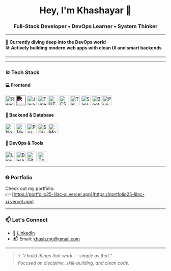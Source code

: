 <h1 align="center">Hey, I'm Khashayar 👋</h1>
<h3 align="center">Full-Stack Developer • DevOps Learner • System Thinker</h3>


---

🌱 **Currently diving deep into the DevOps world**  
🛠️ **Actively building modern web apps with clean UI and smart backends**

---

---

### ⚙️ Tech Stack

#### 💻 Frontend
<p align="left">
  <img src="https://cdn.jsdelivr.net/gh/devicons/devicon/icons/react/react-original.svg" alt="React" width="30" height="30"/>
  <img src="https://cdn.jsdelivr.net/gh/devicons/devicon/icons/nextjs/nextjs-original.svg" alt="Next.js" width="30" height="30" style="filter: invert(1)"/>
  <img src="https://cdn.jsdelivr.net/gh/devicons/devicon/icons/javascript/javascript-original.svg" alt="JavaScript" width="30" height="30"/>
  <img src="https://cdn.jsdelivr.net/gh/devicons/devicon/icons/typescript/typescript-original.svg" alt="TypeScript" width="30" height="30"/>
  <img src="https://cdn.jsdelivr.net/gh/devicons/devicon/icons/html5/html5-original.svg" alt="HTML" width="30" height="30"/>
  <img src="https://cdn.jsdelivr.net/gh/devicons/devicon/icons/css3/css3-original.svg" alt="CSS" width="30" height="30"/>
  <img src="https://cdn.simpleicons.org/tailwindcss/06B6D4" alt="Tailwind CSS" width="30" height="30"/>
  <img src="https://cdn.jsdelivr.net/gh/devicons/devicon/icons/sass/sass-original.svg" alt="Sass" width="30" height="30"/>
  <img src="https://cdn.jsdelivr.net/gh/devicons/devicon/icons/bootstrap/bootstrap-original.svg" alt="Bootstrap" width="30" height="30"/>
  <img src="https://cdn.simpleicons.org/pug/A86454" alt="Pug" width="30" height="30"/>
  
</p>

#### 🧠 Backend & Database
<p align="left">
  <img src="https://cdn.jsdelivr.net/gh/devicons/devicon/icons/nodejs/nodejs-original.svg" alt="Node.js" width="30" height="30"/>
  <img src="https://cdn.jsdelivr.net/gh/devicons/devicon/icons/mysql/mysql-original.svg" alt="MySQL" width="30" height="30"/>
  <img src="https://cdn.jsdelivr.net/gh/devicons/devicon/icons/prisma/prisma-original.svg" alt="Prisma" width="30" height="30"/>
  <img src="https://cdn.jsdelivr.net/gh/devicons/devicon/icons/sqlite/sqlite-original.svg" alt="SQLite" width="30" height="30"/>
  <img src="https://cdn.jsdelivr.net/gh/devicons/devicon/icons/mongodb/mongodb-original.svg" alt="MongoDB" width="30" height="30"/>
 
</p>

#### 🐧 DevOps & Tools
<p align="left">
  <img src="https://cdn.jsdelivr.net/gh/devicons/devicon/icons/linux/linux-original.svg" alt="Linux" width="30" height="30"/>
  <img src="https://cdn.jsdelivr.net/gh/devicons/devicon/icons/bash/bash-original.svg" alt="Bash" width="30" height="30"/>
  <img src="https://cdn.jsdelivr.net/gh/devicons/devicon/icons/git/git-original.svg" alt="Git" width="30" height="30"/>
  <img src="https://cdn.jsdelivr.net/gh/devicons/devicon/icons/docker/docker-original.svg" alt="Docker" width="30" height="30"/>
</p>


---

### 🌐 Portfolio

Check out my portfolio:  
👉 [https://portfolio25-lilac-xi.vercel.app](https://portfolio25-lilac-xi.vercel.app)

---

### 📫 Let's Connect

- 💼 [LinkedIn](https://www.linkedin.com/in/khashayar-mir/)
- 📬 Email: khash.mg@gmail.com  

---

> ⚡ *“I build things that work — simple as that.”*  
> *Focused on discipline, skill-building, and clean code.*
